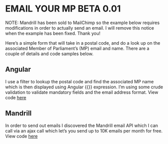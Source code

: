 # EMAIL YOUR MP BETA 0.01
NOTE: Mandrill has been sold to MailChimp so the example below requires modifications in order to actually send an email. I will remove this notice when the example has been fixed. Thank you!

Here’s a simple form that will take in a postal code, and do a look up on the associated Member of Parliament’s (MP) email and name. There are a couple of details and code samples below.

## Angular
I use a filter to lookup the postal code and find the associated MP name which is then displayed using Angular {{}} expression. I’m using some crude validation to validate mandatory fields and the email address format. View code [here](controllers.js)

## Mandrill
In order to send out emails I discovered the Mandrill email API which I can call via an ajax call which let’s you send up to 10K emails per month for free. View code [here](selectMpForm.html)
